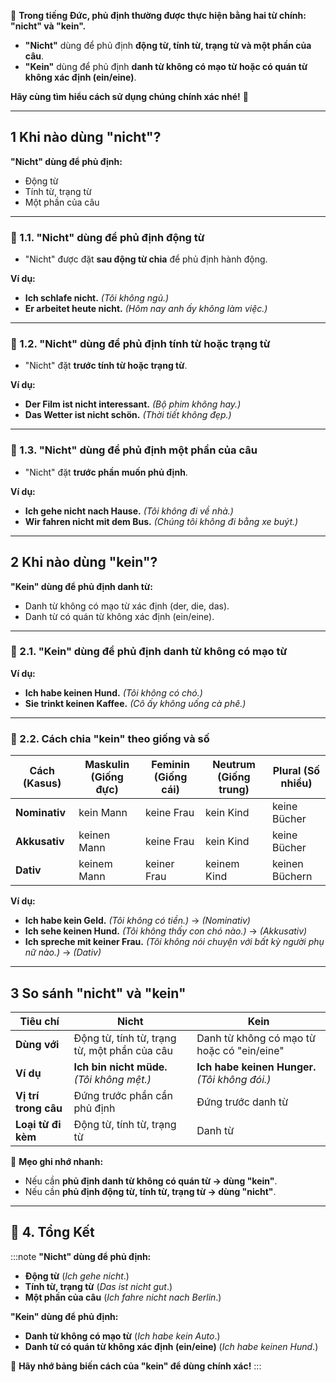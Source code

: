 📌 **Trong tiếng Đức, phủ định thường được thực hiện bằng hai từ chính: "nicht" và "kein".**  

 - **"Nicht"** dùng để phủ định **động từ, tính từ, trạng từ và một phần của câu**.  
 - **"Kein"** dùng để phủ định **danh từ không có mạo từ hoặc có quán từ không xác định (ein/eine)**.

**Hãy cùng tìm hiểu cách sử dụng chúng chính xác nhé!** 🚀

---

## **1️ Khi nào dùng "nicht"?**

**"Nicht" dùng để phủ định:**  

  - Động từ  
  - Tính từ, trạng từ  
  - Một phần của câu

---

### **📍 1.1. "Nicht" dùng để phủ định động từ**

- "Nicht" được đặt **sau động từ chia** để phủ định hành động.

**Ví dụ:**

- **Ich schlafe nicht.** _(Tôi không ngủ.)_
- **Er arbeitet heute nicht.** _(Hôm nay anh ấy không làm việc.)_

---

### **📍 1.2. "Nicht" dùng để phủ định tính từ hoặc trạng từ**

- "Nicht" đặt **trước tính từ hoặc trạng từ**.

**Ví dụ:**

- **Der Film ist nicht interessant.** _(Bộ phim không hay.)_
- **Das Wetter ist nicht schön.** _(Thời tiết không đẹp.)_

---

### **📍 1.3. "Nicht" dùng để phủ định một phần của câu**

- "Nicht" đặt **trước phần muốn phủ định**.

**Ví dụ:**

- **Ich gehe nicht nach Hause.** _(Tôi không đi về nhà.)_
- **Wir fahren nicht mit dem Bus.** _(Chúng tôi không đi bằng xe buýt.)_

---

## **2️ Khi nào dùng "kein"?**

**"Kein" dùng để phủ định danh từ:**  

- Danh từ không có mạo từ xác định (der, die, das).  
- Danh từ có quán từ không xác định (ein/eine).

---

### **📍 2.1. "Kein" dùng để phủ định danh từ không có mạo từ**

**Ví dụ:**

- **Ich habe keinen Hund.** _(Tôi không có chó.)_
- **Sie trinkt keinen Kaffee.** _(Cô ấy không uống cà phê.)_

---

### **📍 2.2. Cách chia "kein" theo giống và số**

|**Cách (Kasus)**|**Maskulin (Giống đực)**|**Feminin (Giống cái)**|**Neutrum (Giống trung)**|**Plural (Số nhiều)**|
|---|---|---|---|---|
|**Nominativ**|kein Mann|keine Frau|kein Kind|keine Bücher|
|**Akkusativ**|keinen Mann|keine Frau|kein Kind|keine Bücher|
|**Dativ**|keinem Mann|keiner Frau|keinem Kind|keinen Büchern|

**Ví dụ:**

- **Ich habe kein Geld.** _(Tôi không có tiền.)_ → _(Nominativ)_
- **Ich sehe keinen Hund.** _(Tôi không thấy con chó nào.)_ → _(Akkusativ)_
- **Ich spreche mit keiner Frau.** _(Tôi không nói chuyện với bất kỳ người phụ nữ nào.)_ → _(Dativ)_

---

## **3️ So sánh "nicht" và "kein"**

|**Tiêu chí**|**Nicht**|**Kein**|
|---|---|---|
|**Dùng với**|Động từ, tính từ, trạng từ, một phần của câu|Danh từ không có mạo từ hoặc có "ein/eine"|
|**Ví dụ**|**Ich bin nicht müde.** _(Tôi không mệt.)_|**Ich habe keinen Hunger.** _(Tôi không đói.)_|
|**Vị trí trong câu**|Đứng trước phần cần phủ định|Đứng trước danh từ|
|**Loại từ đi kèm**|Động từ, tính từ, trạng từ|Danh từ|

📌 **Mẹo ghi nhớ nhanh:**

- Nếu cần **phủ định danh từ không có quán từ → dùng "kein"**.
- Nếu cần **phủ định động từ, tính từ, trạng từ → dùng "nicht"**.

---

## **🎯 4. Tổng Kết**

:::note
**"Nicht" dùng để phủ định:**  

- **Động từ** (_Ich gehe nicht_.)  
- **Tính từ, trạng từ** (_Das ist nicht gut_.)  
- **Một phần của câu** (_Ich fahre nicht nach Berlin_.)

**"Kein" dùng để phủ định:**  
  
  - **Danh từ không có mạo từ** (_Ich habe kein Auto_.)  
  - **Danh từ có quán từ không xác định (ein/eine)** (_Ich habe keinen Hund_.)

📌 **Hãy nhớ bảng biến cách của "kein" để dùng chính xác!**
:::